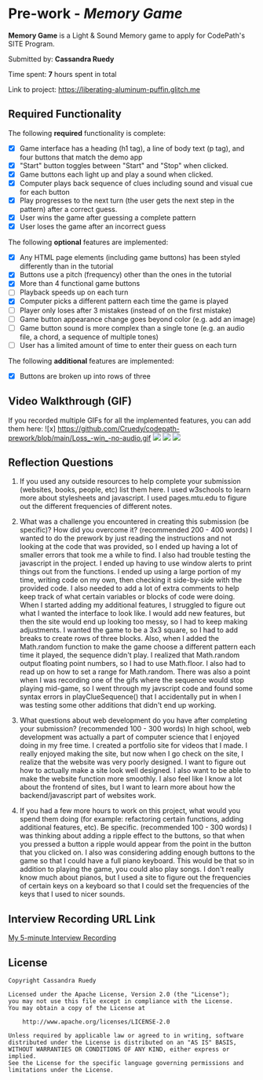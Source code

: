 # Pre-work - *Memory Game*

**Memory Game** is a Light & Sound Memory game to apply for CodePath's SITE Program. 

Submitted by: **Cassandra Ruedy**

Time spent: **7** hours spent in total

Link to project: https://liberating-aluminum-puffin.glitch.me

## Required Functionality

The following **required** functionality is complete:

* [x] Game interface has a heading (h1 tag), a line of body text (p tag), and four buttons that match the demo app
* [x] "Start" button toggles between "Start" and "Stop" when clicked. 
* [x] Game buttons each light up and play a sound when clicked. 
* [x] Computer plays back sequence of clues including sound and visual cue for each button
* [x] Play progresses to the next turn (the user gets the next step in the pattern) after a correct guess. 
* [x] User wins the game after guessing a complete pattern
* [x] User loses the game after an incorrect guess

The following **optional** features are implemented:

* [x] Any HTML page elements (including game buttons) has been styled differently than in the tutorial
* [x] Buttons use a pitch (frequency) other than the ones in the tutorial
* [x] More than 4 functional game buttons
* [ ] Playback speeds up on each turn
* [x] Computer picks a different pattern each time the game is played
* [ ] Player only loses after 3 mistakes (instead of on the first mistake)
* [ ] Game button appearance change goes beyond color (e.g. add an image)
* [ ] Game button sound is more complex than a single tone (e.g. an audio file, a chord, a sequence of multiple tones)
* [ ] User has a limited amount of time to enter their guess on each turn

The following **additional** features are implemented:

- [x] Buttons are broken up into rows of three

## Video Walkthrough (GIF)

If you recorded multiple GIFs for all the implemented features, you can add them here:
![x] https://github.com/Cruedy/codepath-prework/blob/main/Loss_-win_-no-audio.gif
![](gif2-link-here)
![](gif3-link-here)
![](gif4-link-here)

## Reflection Questions
1. If you used any outside resources to help complete your submission (websites, books, people, etc) list them here. 
I used w3schools to learn more about stylesheets and javascript. I used pages.mtu.edu to figure out the different frequencies
of different notes.

2. What was a challenge you encountered in creating this submission (be specific)? How did you overcome it? (recommended 200 - 400 words) 
I wanted to do the prework by just reading the instructions and not looking at the code that was provided, so I ended up 
having a lot of smaller errors that took me a while to find. I also had trouble testing the javascript in the project. I 
ended up having to use window alerts to print things out from the functions. I ended up using a large portion of my time, 
writing code on my own, then checking it side-by-side with the provided code. I also needed to add a lot of extra comments 
to help keep track of what certain variables or blocks of code were doing. When I started adding my additional features, I 
struggled to figure out what I wanted the interface to look like. I would add new features, but then the site would end up 
looking too messy, so I had to keep making adjustments. I wanted the game to be a 3x3 square, so I had to add breaks to create 
rows of three blocks. Also, when I added the Math.random function to make the game choose a different pattern each time it played,
the sequence didn't play. I realized that Math.random output floating point numbers, so I had to use Math.floor. I also had to read
up on how to set a range for Math.random. There was also a point when I was recording one of the gifs where the sequence would stop 
playing mid-game, so I went through my javscript code and found some syntax errors in playClueSequence() that I accidentally put in 
when I was testing some other additions that didn't end up working.

3. What questions about web development do you have after completing your submission? (recommended 100 - 300 words) 
In high school, web development was actually a part of computer science that I enjoyed doing in my free time. I created a portfolio site 
for videos that I made. I really enjoyed making the site, but now when I go check on the site, I realize that the website was very poorly
designed. I want to figure out how to actually make a site look well designed. I also want to be able to make the website function more 
smoothly. I also feel like I know a lot about the frontend of sites, but I want to learn more about how the backend/javascript part of 
websites work.

4. If you had a few more hours to work on this project, what would you spend them doing (for example: refactoring certain functions, adding additional features, etc). Be specific. (recommended 100 - 300 words) 
I was thinking about adding a ripple effect to the buttons, so that when you pressed a button a ripple would appear from the point in
the button that you clicked on. I also was considering adding enough buttons to the game so that I could have a full piano keyboard. This
would be that so in addition to playing the game, you could also play songs. I don't really know much about pianos, but I used a site to 
figure out the frequencies of certain keys on a keyboard so that I could set the frequencies of the keys that I used to nicer sounds.



## Interview Recording URL Link

[My 5-minute Interview Recording](your-link-here)


## License

    Copyright Cassandra Ruedy

    Licensed under the Apache License, Version 2.0 (the "License");
    you may not use this file except in compliance with the License.
    You may obtain a copy of the License at

        http://www.apache.org/licenses/LICENSE-2.0

    Unless required by applicable law or agreed to in writing, software
    distributed under the License is distributed on an "AS IS" BASIS,
    WITHOUT WARRANTIES OR CONDITIONS OF ANY KIND, either express or implied.
    See the License for the specific language governing permissions and
    limitations under the License.
